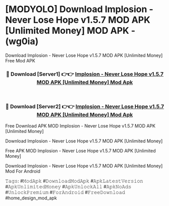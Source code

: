 # [MODYOLO] Download Implosion - Never Lose Hope v1.5.7 MOD APK [Unlimited Money] MOD APK - (wg0ia)
Download Implosion - Never Lose Hope v1.5.7 MOD APK [Unlimited Money] Free Mod APK

<div align="center">
<h3>🔴 Download [Server1] 👉👉 <a href="https://apk-comot.site?title=Implosion_-_Never_Lose_Hope_v1.5.7_MOD_APK_[Unlimited_Money]">Implosion - Never Lose Hope v1.5.7 MOD APK [Unlimited Money] Mod Apk</a></h3><br>

<h3>🔴 Download [Server2] 👉👉 <a href="https://apk-comot.site?title=Implosion_-_Never_Lose_Hope_v1.5.7_MOD_APK_[Unlimited_Money]">Implosion - Never Lose Hope v1.5.7 MOD APK [Unlimited Money] Mod Apk</a></h3>
</div>


Free Download APK MOD Implosion - Never Lose Hope v1.5.7 MOD APK [Unlimited Money]

Download Implosion - Never Lose Hope v1.5.7 MOD APK [Unlimited Money] 

Free APK MOD Implosion - Never Lose Hope v1.5.7 MOD APK [Unlimited Money] 

Download Implosion - Never Lose Hope v1.5.7 MOD APK [Unlimited Money] Mod For Android

𝚃𝚊𝚐𝚜: #𝙼𝚘𝚍𝙰𝚙𝚔 #𝙳𝚘𝚠𝚗𝚕𝚘𝚊𝚍𝙼𝚘𝚍𝙰𝚙𝚔 #𝙰𝚙𝚔𝙻𝚊𝚝𝚎𝚜𝚝𝚅𝚎𝚛𝚜𝚒𝚘𝚗 #𝙰𝚙𝚔𝚄𝚗𝚕𝚒𝚖𝚒𝚝𝚎𝚍𝙼𝚘𝚗𝚎𝚢 #𝙰𝚙𝚔𝚄𝚗𝚕𝚘𝚌𝚔𝙰𝚕𝚕 #𝙰𝚙𝚔𝙽𝚘𝙰𝚍𝚜 #𝚄𝚗𝚕𝚘𝚌𝚔𝙿𝚛𝚎𝚖𝚒𝚞𝚖 #𝙵𝚘𝚛𝙰𝚗𝚍𝚛𝚘𝚒𝚍 #𝙵𝚛𝚎𝚎𝙳𝚘𝚠𝚗𝚕𝚘𝚊𝚍 #home_design_mod_apk